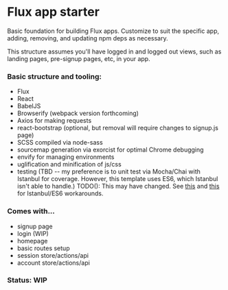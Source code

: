 # Flux app starter

Basic foundation for building Flux apps. Customize to suit the specific app, adding, removing, and updating npm deps as necessary.

This structure assumes you'll have logged in and logged out views, such as landing pages, pre-signup pages, etc, in your app.


### Basic structure and tooling:

* Flux
* React
* BabelJS
* Browserify (webpack version forthcoming)
* Axios for making requests
* react-bootstrap (optional, but removal will require changes to signup.js page)
* SCSS compiled via node-sass
* sourcemap generation via exorcist for optimal Chrome debugging
* envify for managing environments
* uglification and minification of js/css
* testing (TBD -- my preference is to unit test via Mocha/Chai with Istanbul for coverage. However, this template uses ES6, which Istanbul isn't able to handle.) TODO(): This may have changed. See [this](http://stackoverflow.com/questions/30540147/using-istanbul-and-mocha-to-cover-es6-code) and [this](http://onsen.io/blog/mocha-chaijs-unit-test-coverage-es6/) for Istanbul/ES6 workarounds.


### Comes with...

* signup page
* login (WIP)
* homepage
* basic routes setup
* session store/actions/api
* account store/actions/api


### Status: WIP
